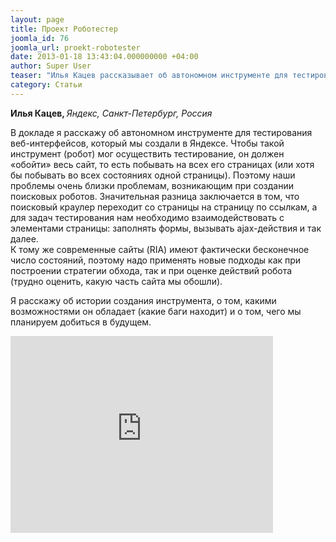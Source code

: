 ```yaml
---
layout: page
title: Проект Роботестер
joomla_id: 76
joomla_url: proekt-robotester
date: 2013-01-18 13:43:04.000000000 +04:00
author: Super User
teaser: "Илья Кацев рассказывает об автономном инструменте для тестирования веб-интерфейсов, созданном в Яндексе. Чтобы такой инструмент (робот) мог осуществить тестирование, он должен «обойти» весь сайт, то есть побывать на всех его страницах (или хотя бы побывать во всех состояниях одной страницы). Поэтому проблемы очень близки проблемам, возникающим при создании поисковых роботов. Значительная разница заключается в том, что поисковый краулер переходит со страницы на страницу по ссылкам, а для задач тестирования нам необходимо взаимодействовать с элементами страницы: заполнять формы, вызывать ajax-действия и так далее. К тому же современные сайты (RIA) имеют фактически бесконечное число состояний, поэтому надо применять новые подходы как при построении стратегии обхода, так и при оценке действий робота (трудно оценить, какую часть сайта мы обошли)."
category: Статьи
---
```

<p><strong>Илья Кацев, </strong><em>Яндекс, Санкт-Петербург, Россия</em></p>
<p>В докладе я расскажу об автономном инструменте для тестирования веб-интерфейсов, который мы создали в Яндексе. Чтобы такой инструмент (робот) мог осуществить тестирование, он должен «обойти» весь сайт, то есть побывать на всех его страницах (или хотя бы побывать во всех состояниях одной страницы). Поэтому наши проблемы очень близки проблемам, возникающим при создании поисковых роботов. Значительная разница заключается в том, что поисковый краулер переходит со страницы на страницу по ссылкам, а для задач тестирования нам необходимо взаимодействовать с элементами страницы: заполнять формы, вызывать ajax-действия и так далее.<br />К тому же современные сайты (RIA) имеют фактически бесконечное число состояний, поэтому надо применять новые подходы как при построении стратегии обхода, так и при оценке действий робота (трудно оценить, какую часть сайта мы обошли).</p>
<p>Я расскажу об истории создания инструмента, о том, какими возможностями он обладает (какие баги находит) и о том, чего мы планируем добиться в будущем.</p>
<p><iframe src="http://www.youtube.com/embed/NSdLOTOn7_U" frameborder="0" width="420" height="315"></iframe></p>
